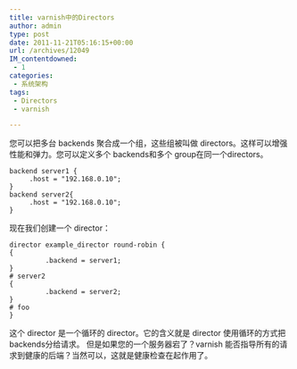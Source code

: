 ```yaml
---
title: varnish中的Directors
author: admin
type: post
date: 2011-11-21T05:16:15+00:00
url: /archives/12049
IM_contentdowned:
 - 1
categories:
 - 系统架构
tags:
 - Directors
 - varnish

---
```

您可以把多台 backends 聚合成一个组，这些组被叫做 directors。这样可以增强性能和弹力。您可以定义多个 backends和多个 group在同一个directors。

```
backend server1 {
     .host = "192.168.0.10";
}
backend server2{
     .host = "192.168.0.10";
}
```

现在我们创建一个 director：

```
director example_director round-robin {
{
         .backend = server1;
}
# server2
{
         .backend = server2;
}
# foo
}
```

这个 director 是一个循环的 director。它的含义就是 director 使用循环的方式把backends分给请求。
但是如果您的一个服务器宕了？varnish 能否指导所有的请求到健康的后端？当然可以，这就是健康检查在起作用了。